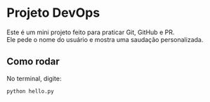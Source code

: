 # Projeto DevOps

Este é um mini projeto feito para praticar Git, GitHub e PR.  
Ele pede o nome do usuário e mostra uma saudação personalizada.

## Como rodar

No terminal, digite:

```bash
python hello.py
